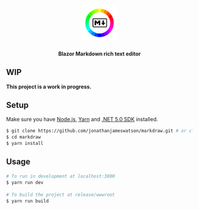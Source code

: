 <h1 align="center">
<img src="./MarkdrawBrowser/wwwroot/icon.png" alt="Logo" width="96" height="96">
<br>
</h1>

<h4 align="center">Blazor Markdown rich text editor</h4>

## WIP

**This project is a work in progress.**
## Setup

Make sure you have [Node.js](https://nodejs.org/), [Yarn](https://yarnpkg.com/) and [.NET 5.0 SDK](https://dotnet.microsoft.com/download/dotnet/5.0) installed.

```bash
$ git clone https://github.com/jonathanjameswatson/markdraw.git # or clone your own fork
$ cd markdraw
$ yarn install
```

## Usage

```bash
# To run in development at localhost:3000
$ yarn run dev

# To build the project at release/wwwroot
$ yarn run build
```